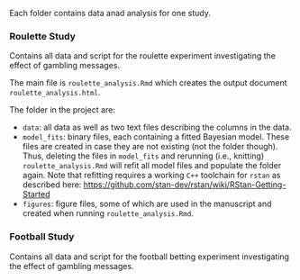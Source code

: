 
Each folder contains data anad analysis for one study.

### Roulette Study

Contains all data and script for the roulette experiment investigating the effect of gambling messages.

The main file is `roulette_analysis.Rmd` which creates the output document `roulette_analysis.html`.

The folder in the project are:

- `data`: all data as well as two text files describing the columns in the data.
- `model_fits`: binary files, each containing a fitted Bayesian model. These files are created in case they are not existing (not the folder though). Thus, deleting the files in `model_fits` and rerunning (i.e., knitting) `roulette_analysis.Rmd` will refit all model files and populate the folder again. Note that refitting requires a working `C++` toolchain for `rstan` as described here: https://github.com/stan-dev/rstan/wiki/RStan-Getting-Started
- `figures`: figure files, some of which are used in the manuscript and created when running `roulette_analysis.Rmd`.

### Football Study

Contains all data and script for the football betting experiment investigating the effect of gambling messages.

